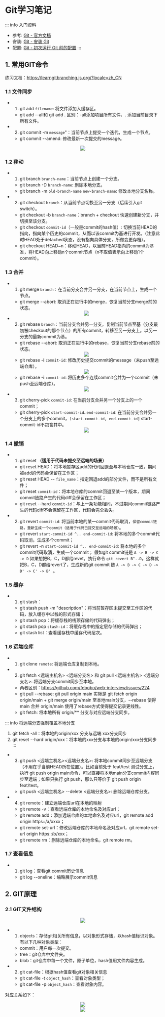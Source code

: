 # Git学习笔记

::: info 入门资料
+ 参考:  [Git - 官方文档](https://git-scm.com/book/zh/v2/%E8%B5%B7%E6%AD%A5-%E5%85%B3%E4%BA%8E%E7%89%88%E6%9C%AC%E6%8E%A7%E5%88%B6)
+ 安装:  [Git - 安装 Git](https://git-scm.com/book/zh/v2/%E8%B5%B7%E6%AD%A5-%E5%AE%89%E8%A3%85-Git)
+ 配置:  [Git - 初次运行 Git 前的配置](https://git-scm.com/book/zh/v2/%E8%B5%B7%E6%AD%A5-%E5%88%9D%E6%AC%A1%E8%BF%90%E8%A1%8C-Git-%E5%89%8D%E7%9A%84%E9%85%8D%E7%BD%AE)
:::

## 1. 常用GIT命令
练习文档：https://learngitbranching.js.org/?locale=zh_CN

### 1.1 文件同步
+ 1. git add  `filename`: 将文件添加入缓存区。
	+ git add --all和 git add . 区别：-all添加项目所有文件，. 添加当前目录下所有文件。

+ 2. git commit -m `message`"：当前节点上提交一个迭代，生成一个节点。
	+ git commit --amend: 修改最新一次提交的message。

<div align="center"> <img src="http://dwc-images-store.oss-cn-beijing.aliyuncs.com/images/20241004221654.png"/> </div>

### 1.2 移动
+ 1. git branch `branch-name`：当前节点上创建一个分支。
	+ git branch -D  `branch-name`: 删除本地分支。
	+ git branch -m `old-branch-name` `new-branch-name`: 修改本地分支名称。

+ 2. git checkout `branch`：从当前节点切换至另一分支（后续引入git switch）。
	+ git checkout -b `branch-name`：branch + checkout 快速创建新分支，并切换至该分支。
	+ git checkout `commit-id`（一般是commit的hash值）: 切换当前HEAD的指向，指向某个历史的commit，从而以该commit为基进行开发。（注意此时HEAD处于detached状态，没有指向具体分支，所做变更存档）。
	+ git checkout HEAD~n：移动HEAD，以当前HEAD指向的commit为基准，将HEAD向上移动n个commit节点（n不取值表示向上移动1个commit）。

### 1.3 合并 
* 1. git merge `branch`：在当前分支合并另一分支，在当前节点上，生成一个节点。
    * git merge --abort: 取消正在进行中的merge，恢复当前分支merge前的状态。

    <div align="center"> <img src="http://dwc-images-store.oss-cn-beijing.aliyuncs.com/images/20241004232939.png"/> </div>

* 2. git rebase `branch`：当前分支合并另一分支，复制当前节点至基（分支最初被checkout的那个节点）的所有commit，转移至另一分支上，以另一分支的最新commit为基。
    * git rebase --abort: 取消正在进行中的rebase，恢复当前分支rebase前的状态。

    <div align="center"> <img src="http://dwc-images-store.oss-cn-beijing.aliyuncs.com/images/20241005104027.png"/> </div>

	* git rebase -i `commit-id`: 修改历史提交commit的message（未push至远端仓库）。
 
    <div align="center"> <img src="http://dwc-images-store.oss-cn-beijing.aliyuncs.com/images/20241005104607.png"/> </div>

	* git rebase -i `commit-id`: 将历史多个连续commit合并为一个commit（未push至远端仓库）。

    <div align="center"> <img src="http://dwc-images-store.oss-cn-beijing.aliyuncs.com/images/20241005104639.png"/> </div>
 
* 3. git cherry-pick `commit-id`: 在当前分支合并另一个分支上的一个commit；
	* git cherry-pick `start-commit-id`..`end-commit-id`: 在当前分支合并另一个分支上的多个commit，`(start-commit-id, end-commit-id]` start-commit-id不包含其中。

    <div align="center"> <img src="http://dwc-images-store.oss-cn-beijing.aliyuncs.com/images/20241005104755.png"/> </div>

### 1.4 撤销
+ 1. git reset **（适用于代码未提交至远端的场景）**
    + git reset HEAD：将本地暂存区add的代码回退至与本地仓库一致，期间被add的代码会保留在工作区；
    + git reset HEAD --  `file_name`：指定回退add的部分文件，而不是所有文件；
    + git reset `commit-id`：将本地仓库的commit回退至某一个版本，期间commit链路产生的代码diff会保留在工作区；
    + git reset --hard `commit-id`：与上一条功能相同，不过期间commit链路产生的代码diff不会保留在工作区，代码会完全丢失。
+ 2. git revert `commit-id`: 将当前本地的某一commit代码取消，`保留commit链路，重新生成一个commit（适用于代码已提交至远端的场景）`。
	+ git revert `start-commit-id ^.. end-commit-id`: 将本地的多个commit代码取消，生成多个commit；
	+ git revert -n `start-commit-id ^.. end-commit-id`: 将本地的多个commit代码取消，生成一个commit；
假如git commit链是 `A -> B -> C  -> D`  如果想把B，C，D都给revet，执行命令 `git revert B^..D`，这样就把B，C，D都给revert了，生成新的git commit 链 `A -> B -> C -> D -> D' -> C' -> B' `。

### 1.5 缓存
+ 1. git stash：
	+ git stash push -m "description"：将当前暂存区未提交至工作区的代码，放入缓存中以栈的形式存储；
	+ git stash pop：将缓存栈的栈顶存储的代码弹出；
	+ git stash pop `stash-id`：将缓存栈中的指定层存储的代码弹出；
	+ git stash list：查看缓存栈中缓存代码层次。

### 1.6 远端仓库
+ 1. git clone `remote`: 将远端仓库复制到本地。
+ 2. git fetch <远端主机名> <远端分支名> 和 git pull <远端主机名> <远端分支名>: 将远端分支commit同步至本地。
	+ 两者区别：https://github.com/febobo/web-interview/issues/224
	+ git pull --rebase: git pull origin main 实际是 git fetch origin origin/main + git merge origin/main 至本地main分支，--rebase 使得main 合并 origin/main 使用了rebase方式使得提交记录更线性。
	+ git fetch: 将本地所有 origin/** 分支与对应远端分支同步。

::: info 将远端分支强制覆盖本地分支
1. git fetch -all：将本地的origin/xxx 分支与远端 xxx分支同步
2. git reset --hard origin/xxx：将本地的xxx分支与本地的origin/xxx分支同步
:::

+ 3. git push <远端主机名><远端分支名>: 将本地commit同步至远端分支（不用在乎当前HEAD所在位置）。比如当前处于 feat/test 测试分支上，执行 git push origin main命令，可以直接将本地main分支commit内容同步至远端；如果只执行 git push，那么只等价于 git push origin feat/test。
	+ git push <远端主机名> --delete <远端分支名>: 删除远端仓库分支。
+ 4. git remote：建立远端仓库url在本地的映射
	+ git remote -v：查看远端仓库的本地命名及对应url；
	+ git remote add：添加远端仓库的本地命名及对应url，git remote add origin https::/a/xxxx；
	+ git remote set-url：修改远端仓库的本地命名及对应url，git remote set-url origin https::/b/xxx；
	+ git remote rm：删除远端仓库的本地命名，git remote rm。

### 1.7 查看信息
+ 1. git log：查看git commit历史信息
	+ git log --oneline：缩略展示commit信息

## 2. GIT原理

### 2.1 GIT文件结构

<div align="center"> <img src="http://dwc-images-store.oss-cn-beijing.aliyuncs.com/images/20241005105848.png"/> </div>

+ 1. objects：存储git相关所有信息，以对象形式存储，以hash值标识对象。有以下几种对象类型：
	+ commit：用户每一次提交。
	+ tree：git仓库中文件夹。
	+ blob：git仓库中每一个文件，原子单位，hash值用文件内容生成。
+ 2. git cat-file：根据hash值查看git对象相关信息
	+ git cat-file -t `object_hash`：查看对象类型；
	+ git cat-file -p `object_hash`：查看对象内容。

对应关系如下：
<div align="center"> <img src="http://dwc-images-store.oss-cn-beijing.aliyuncs.com/images/20241005105931.png"/> </div>

<div align="center"> <img src="http://dwc-images-store.oss-cn-beijing.aliyuncs.com/images/20241005110007.png"/> </div>
 
 
